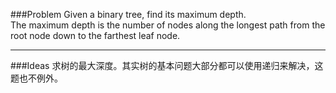 ###Problem
Given a binary tree, find its maximum depth.  
The maximum depth is the number of nodes along the longest path from the root node down to the farthest leaf node.  

---

###Ideas
求树的最大深度。其实树的基本问题大部分都可以使用递归来解决，这题也不例外。
